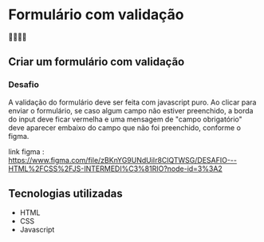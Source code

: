 # Formulário com validação
🐱‍👤🐱‍👤

## Criar um formulário com validação

### Desafio

A validação do formulário deve ser feita com
javascript puro.
Ao clicar para enviar o formulário, se caso
algum campo não estiver preenchido, a borda
do input deve ficar vermelha e uma mensagem
de "campo obrigatório" deve aparecer embaixo
do campo que não foi preenchido, conforme o
figma.

link figma : https://www.figma.com/file/zBKnYG9UNdUiIr8ClQTWSG/DESAFIO---HTML%2FCSS%2FJS-INTERMEDI%C3%81RIO?node-id=3%3A2

## Tecnologias utilizadas

- HTML
- CSS
- Javascript
